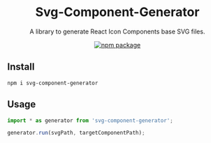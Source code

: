 <h1 align="center">Svg-Component-Generator</h1>

<div align="center">
    <p>A library to generate React Icon Components base SVG files.</p>

[![npm package](https://img.shields.io/npm/v/svg-component-generator/latest.svg)](https://www.npmjs.com/package/svg-component-generator)

</div>


## Install
`npm i svg-component-generator`

## Usage
```javascript
import * as generator from 'svg-component-generator';

generator.run(svgPath, targetComponentPath);
```
